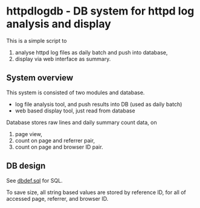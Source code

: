 # httpdlogdb - DB system for httpd log analysis and display

This is a simple script to 
1) analyse httpd log files as daily batch and push into database, 
2) display via web interface as summary.

## System overview

This system is consisted of two modules and database.

- log file analysis tool, and push results into DB (used as daily batch)
- web based display tool, just read from database

Database stores raw lines and daily summary count data, on 
1) page view, 
2) count on page and referrer pair, 
3) count on page and browser ID pair.

## DB design

See [dbdef.sql](dbdef.sql) for SQL.

To save size, all string based values are stored by reference ID, 
for all of accessed page, referrer, and browser ID.

